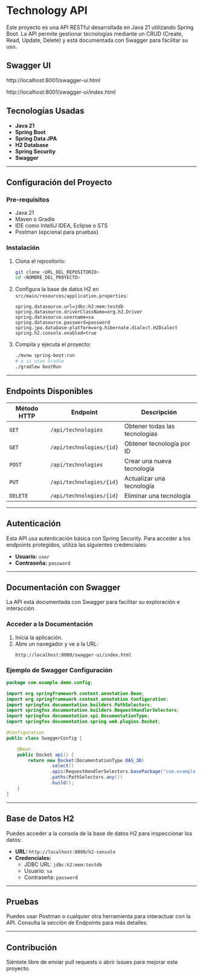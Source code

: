 
# Technology API

Este proyecto es una API RESTful desarrollada en Java 21 utilizando Spring Boot. La API permite gestionar tecnologías mediante un CRUD (Create, Read, Update, Delete) y está documentada con Swagger para facilitar su uso.

##  Swagger UI
http://localhost:8001/swagger-ui.html

http://localhost:8001/swagger-ui/index.html



## **Tecnologías Usadas**
- **Java 21**
- **Spring Boot**
- **Spring Data JPA**
- **H2 Database**
- **Spring Security**
- **Swagger**

---

## **Configuración del Proyecto**

### **Pre-requisitos**
- Java 21
- Maven o Gradle
- IDE como IntelliJ IDEA, Eclipse o STS
- Postman (opcional para pruebas)

### **Instalación**
1. Clona el repositorio:
   ```bash
   git clone <URL_DEL_REPOSITORIO>
   cd <NOMBRE_DEL_PROYECTO>
   ```

2. Configura la base de datos H2 en `src/main/resources/application.properties`:
   ```properties
   spring.datasource.url=jdbc:h2:mem:testdb
   spring.datasource.driverClassName=org.h2.Driver
   spring.datasource.username=sa
   spring.datasource.password=password
   spring.jpa.database-platform=org.hibernate.dialect.H2Dialect
   spring.h2.console.enabled=true
   ```

3. Compila y ejecuta el proyecto:
   ```bash
   ./mvnw spring-boot:run
   # o si usas Gradle
   ./gradlew bootRun
   ```

---

## **Endpoints Disponibles**

| Método HTTP | Endpoint                 | Descripción                     |
|-------------|--------------------------|---------------------------------|
| `GET`       | `/api/technologies`      | Obtener todas las tecnologías   |
| `GET`       | `/api/technologies/{id}` | Obtener tecnología por ID       |
| `POST`      | `/api/technologies`      | Crear una nueva tecnología      |
| `PUT`       | `/api/technologies/{id}` | Actualizar una tecnología       |
| `DELETE`    | `/api/technologies/{id}` | Eliminar una tecnología         |

---

## **Autenticación**
Esta API usa autenticación básica con Spring Security. Para acceder a los endpoints protegidos, utiliza las siguientes credenciales:

- **Usuario:** `user`
- **Contraseña:** `password`

---

## **Documentación con Swagger**
La API está documentada con Swagger para facilitar su exploración e interacción.

### **Acceder a la Documentación**
1. Inicia la aplicación.
2. Abre un navegador y ve a la URL:
   ```
   http://localhost:8080/swagger-ui/index.html
   ```

### **Ejemplo de Swagger Configuración**
```java
package com.example.demo.config;

import org.springframework.context.annotation.Bean;
import org.springframework.context.annotation.Configuration;
import springfox.documentation.builders.PathSelectors;
import springfox.documentation.builders.RequestHandlerSelectors;
import springfox.documentation.spi.DocumentationType;
import springfox.documentation.spring.web.plugins.Docket;

@Configuration
public class SwaggerConfig {

    @Bean
    public Docket api() {
        return new Docket(DocumentationType.OAS_30)
                .select()
                .apis(RequestHandlerSelectors.basePackage("com.example.demo.controller"))
                .paths(PathSelectors.any())
                .build();
    }
}
```

---

## **Base de Datos H2**
Puedes acceder a la consola de la base de datos H2 para inspeccionar los datos:

- **URL:** `http://localhost:8080/h2-console`
- **Credenciales:**
  - JDBC URL: `jdbc:h2:mem:testdb`
  - Usuario: `sa`
  - Contraseña: `password`

---

## **Pruebas**
Puedes usar Postman o cualquier otra herramienta para interactuar con la API. Consulta la sección de Endpoints para más detalles.

---

## **Contribución**
Siéntete libre de enviar pull requests o abrir issues para mejorar este proyecto.
